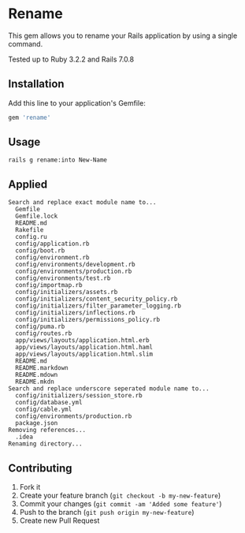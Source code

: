 # Rename

This gem allows you to rename your Rails application by using a single command.

Tested up to Ruby 3.2.2 and Rails 7.0.8

## Installation

Add this line to your application's Gemfile:

```ruby
gem 'rename'
```

## Usage

```
rails g rename:into New-Name
```

## Applied

```
Search and replace exact module name to...
  Gemfile
  Gemfile.lock
  README.md
  Rakefile
  config.ru
  config/application.rb
  config/boot.rb
  config/environment.rb
  config/environments/development.rb
  config/environments/production.rb
  config/environments/test.rb
  config/importmap.rb
  config/initializers/assets.rb
  config/initializers/content_security_policy.rb
  config/initializers/filter_parameter_logging.rb
  config/initializers/inflections.rb
  config/initializers/permissions_policy.rb
  config/puma.rb
  config/routes.rb
  app/views/layouts/application.html.erb
  app/views/layouts/application.html.haml
  app/views/layouts/application.html.slim
  README.md
  README.markdown
  README.mdown
  README.mkdn
Search and replace underscore seperated module name to...
  config/initializers/session_store.rb
  config/database.yml
  config/cable.yml
  config/environments/production.rb
  package.json
Removing references...
  .idea
Renaming directory...
```

## Contributing

1. Fork it
2. Create your feature branch (`git checkout -b my-new-feature`)
3. Commit your changes (`git commit -am 'Added some feature'`)
4. Push to the branch (`git push origin my-new-feature`)
5. Create new Pull Request

